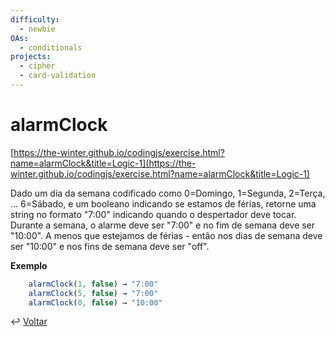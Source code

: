 ```yaml
---
difficulty:
  - newbie
OAs:
  - conditionals
projects:
  - cipher
  - card-validation
---
```


# alarmClock

[https://the-winter.github.io/codingjs/exercise.html?name=alarmClock&title=Logic-1](https://the-winter.github.io/codingjs/exercise.html?name=alarmClock&title=Logic-1)

Dado um dia da semana codificado como 0=Domingo, 1=Segunda, 2=Terça, ...
6=Sábado, e um booleano indicando se estamos de férias, retorne uma string no
formato "7:00" indicando quando o despertador deve tocar. Durante a semana, o
alarme deve ser "7:00" e no fim de semana deve ser "10:00". A menos que
estejamos de férias - então nos dias de semana deve ser "10:00" e nos fins de
semana deve ser "off".

**Exemplo**

```js
    alarmClock(1, false) → "7:00"
    alarmClock(5, false) → "7:00"
    alarmClock(0, false) → "10:00"
```

↩️ [Voltar](../../README.md)
